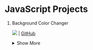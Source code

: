 # JavaScript Projects

1. Background Color Changer
    
    [<img src="https://iconscout.com/icons/globe" />](https://java-script-projects-seven.vercel.app/) |
 [GitHub](https://github.com/durgaprasad118/JavaScript-Projects/tree/main/Background%20Color%20Changer)
    <details>
    <summary>Show More</summary>
      This is a simple project in which background color changes when the button is clicked.

    - Hex code generation 
    - DOM manipulation
    </details>